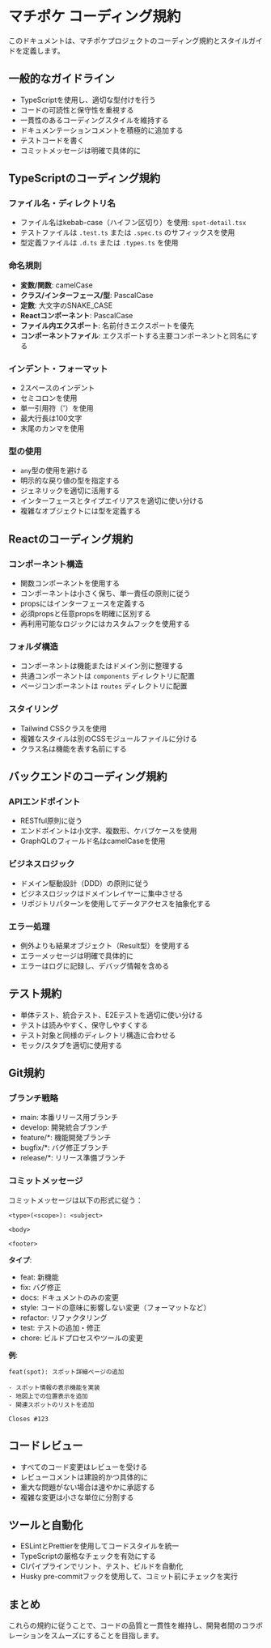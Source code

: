 # マチポケ コーディング規約

このドキュメントは、マチポケプロジェクトのコーディング規約とスタイルガイドを定義します。

## 一般的なガイドライン

- TypeScriptを使用し、適切な型付けを行う
- コードの可読性と保守性を重視する
- 一貫性のあるコーディングスタイルを維持する
- ドキュメンテーションコメントを積極的に追加する
- テストコードを書く
- コミットメッセージは明確で具体的に

## TypeScriptのコーディング規約

### ファイル名・ディレクトリ名

- ファイル名はkebab-case（ハイフン区切り）を使用: `spot-detail.tsx`
- テストファイルは `.test.ts` または `.spec.ts` のサフィックスを使用
- 型定義ファイルは `.d.ts` または `.types.ts` を使用

### 命名規則

- **変数/関数**: camelCase
- **クラス/インターフェース/型**: PascalCase
- **定数**: 大文字のSNAKE_CASE
- **Reactコンポーネント**: PascalCase
- **ファイル内エクスポート**: 名前付きエクスポートを優先
- **コンポーネントファイル**: エクスポートする主要コンポーネントと同名にする

### インデント・フォーマット

- 2スペースのインデント
- セミコロンを使用
- 単一引用符（'）を使用
- 最大行長は100文字
- 末尾のカンマを使用

### 型の使用

- `any`型の使用を避ける
- 明示的な戻り値の型を指定する
- ジェネリックを適切に活用する
- インターフェースとタイプエイリアスを適切に使い分ける
- 複雑なオブジェクトには型を定義する

## Reactのコーディング規約

### コンポーネント構造

- 関数コンポーネントを使用する
- コンポーネントは小さく保ち、単一責任の原則に従う
- propsにはインターフェースを定義する
- 必須propsと任意propsを明確に区別する
- 再利用可能なロジックにはカスタムフックを使用する

### フォルダ構造

- コンポーネントは機能またはドメイン別に整理する
- 共通コンポーネントは `components` ディレクトリに配置
- ページコンポーネントは `routes` ディレクトリに配置

### スタイリング

- Tailwind CSSクラスを使用
- 複雑なスタイルは別のCSSモジュールファイルに分ける
- クラス名は機能を表す名前にする

## バックエンドのコーディング規約

### APIエンドポイント

- RESTful原則に従う
- エンドポイントは小文字、複数形、ケバブケースを使用
- GraphQLのフィールド名はcamelCaseを使用

### ビジネスロジック

- ドメイン駆動設計（DDD）の原則に従う
- ビジネスロジックはドメインレイヤーに集中させる
- リポジトリパターンを使用してデータアクセスを抽象化する

### エラー処理

- 例外よりも結果オブジェクト（Result型）を使用する
- エラーメッセージは明確で具体的に
- エラーはログに記録し、デバッグ情報を含める

## テスト規約

- 単体テスト、統合テスト、E2Eテストを適切に使い分ける
- テストは読みやすく、保守しやすくする
- テスト対象と同様のディレクトリ構造に合わせる
- モック/スタブを適切に使用する

## Git規約

### ブランチ戦略

- main: 本番リリース用ブランチ
- develop: 開発統合ブランチ
- feature/*: 機能開発ブランチ
- bugfix/*: バグ修正ブランチ
- release/*: リリース準備ブランチ

### コミットメッセージ

コミットメッセージは以下の形式に従う：

```
<type>(<scope>): <subject>

<body>

<footer>
```

**タイプ**: 
- feat: 新機能
- fix: バグ修正
- docs: ドキュメントのみの変更
- style: コードの意味に影響しない変更（フォーマットなど）
- refactor: リファクタリング
- test: テストの追加・修正
- chore: ビルドプロセスやツールの変更

**例**:
```
feat(spot): スポット詳細ページの追加

- スポット情報の表示機能を実装
- 地図上での位置表示を追加
- 関連スポットのリストを追加

Closes #123
```

## コードレビュー

- すべてのコード変更はレビューを受ける
- レビューコメントは建設的かつ具体的に
- 重大な問題がない場合は速やかに承認する
- 複雑な変更は小さな単位に分割する

## ツールと自動化

- ESLintとPrettierを使用してコードスタイルを統一
- TypeScriptの厳格なチェックを有効にする
- CIパイプラインでリント、テスト、ビルドを自動化
- Husky pre-commitフックを使用して、コミット前にチェックを実行

## まとめ

これらの規約に従うことで、コードの品質と一貫性を維持し、開発者間のコラボレーションをスムーズにすることを目指します。
